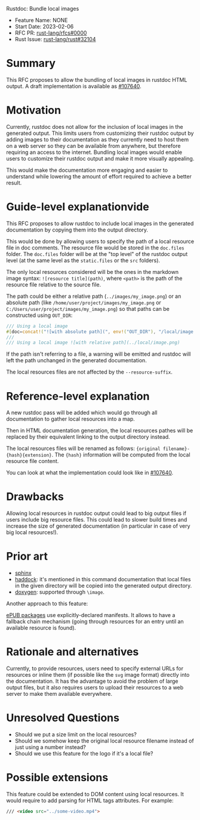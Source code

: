 Rustdoc: Bundle local images

- Feature Name: NONE
- Start Date: 2023-02-06
- RFC PR: [rust-lang/rfcs#0000](https://github.com/rust-lang/rfcs/pull/0000)
- Rust Issue: [rust-lang/rust#32104](https://github.com/rust-lang/rust/issues/32104)

# Summary
[summary]: #summary

This RFC proposes to allow the bundling of local images in rustdoc HTML output. A draft implementation is available as [#107640](https://github.com/rust-lang/rust/pull/107640).

# Motivation
[motivation]: #motivation

Currently, rustdoc does not allow for the inclusion of local images in the generated output. This limits users from customizing their rustdoc output by adding images to their documentation as they currently need to host them on a web server so they can be available from anywhere, but therefore requiring an access to the internet. Bundling local images would enable users to customize their rustdoc output and make it more visually appealing.

This would make the documentation more engaging and easier to understand while lowering the amount of effort required to achieve a better result.

# Guide-level explanationvide
[guide-level-explanation]: #guide-level-explanation

This RFC proposes to allow rustdoc to include local images in the generated documentation by copying them into the output directory.

This would be done by allowing users to specify the path of a local resource file in doc comments. The resource file would be stored in the `doc.files` folder. The `doc.files` folder will be at the "top level" of the rustdoc output level (at the same level as the `static.files` or the `src` folders).

The only local resources considered will be the ones in the markdown image syntax: `![resource title](path)`, where `<path>` is the path of the resource file relative to the source file.

The path could be either a relative path (`../images/my_image.png`) or an absolute path (like `/home/user/project/images/my_image.png` or `C:/Users/user/project/images/my_image.png`) so that paths can be constructed using `OUT_DIR`:

```rust
/// Using a local image
#[doc=concat!("![with absolute path](", env!("OUT_DIR"), "/local/image.png)")]
///
/// Using a local image ![with relative path](../local/image.png)
```

If the path isn't referring to a file, a warning will be emitted and rustdoc will left the path unchanged in the generated documentation.

The local resources files are not affected by the `--resource-suffix`.

# Reference-level explanation
[reference-level-explanation]: #reference-level-explanation

A new rustdoc pass will be added which would go through all documentation to gather local resources into a map.

Then in HTML documentation generation, the local resources pathes will be replaced by their equivalent linking to the output directory instead.

The local resources files will be renamed as follows: `{original filename}-{hash}{extension}`. The `{hash}` information will be computed from the local resource file content.

You can look at what the implementation could look like in [#107640](https://github.com/rust-lang/rust/pull/107640).

# Drawbacks
[drawbacks]: #drawbacks

Allowing local resources in rustdoc output could lead to big output files if users include big resource files. This could lead to slower build times and increase the size of generated documentation (in particular in case of very big local resources!).

# Prior art
[prior-art]: #prior-art

- [sphinx](https://www.sphinx-doc.org/en/master/usage/configuration.html#confval-latex_additional_files)
- [haddock](https://haskell-haddock.readthedocs.io/en/latest/invoking.html?highlight=image#cmdoption-theme): it's mentioned in this command documentation that local files in the given directory will be copied into the generated output directory.
- [doxygen](https://doxygen.nl/manual/commands.html#cmdimage): supported through `\image`.

Another approach to this feature:

[ePUB packages](https://www.w3.org/publishing/epub3/epub-packages.html#sec-pkg-manifest) use explicitly-declared manifests. It allows to have a fallback chain mechanism (going through resources for an entry until an available resource is found).

# Rationale and alternatives
[rationale-and-alternatives]: #rationale-and-alternatives

Currently, to provide resources, users need to specify external URLs for resources or inline them (if possible like the `svg` image format) directly into the documentation. It has the advantage to avoid the problem of large output files, but it also requires users to upload their resources to a web server to make them available everywhere.

# Unresolved Questions
[unresolved-questions]: #unresolved-questions

- Should we put a size limit on the local resources?
- Should we somehow keep the original local resource filename instead of just using a number instead?
- Should we use this feature for the logo if it's a local file?

# Possible extensions
[possible-extensions]: #possible-extensions

This feature could be extended to DOM content using local resources. It would require to add parsing for HTML tags attributes. For example:

```html
/// <video src="../some-video.mp4">
```
